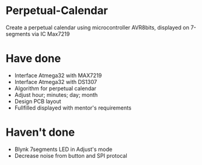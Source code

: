 # Perpetual-Calendar
Create a perpetual calendar using microcontroller AVR8bits, displayed on 7-segments via IC Max7219

# Have done
 - Interface Atmega32 with MAX7219
 - Interface Atmega32 with DS1307	
 - Algorithm for perpetual calendar
 - Adjust hour; minutes; day; month
 - Design PCB layout
 - Fullfilled displayed with mentor's requirements

# Haven't done
 - Blynk 7segments LED in Adjust's mode
 - Decrease noise from button and SPI protocal

